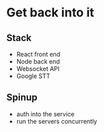 # Get back into it

## Stack
- React front end
- Node back end 
- Websocket API
- Google STT 

## Spinup
- auth into the service 
- run the servers concurrently